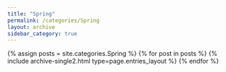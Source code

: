```yaml
---
title: "Spring"
permalink: /categories/Spring
layout: archive
sidebar_category: true
---
```


{% assign posts = site.categories.Spring %}
{% for post in posts %} {% include archive-single2.html type=page.entries_layout %} {% endfor %}